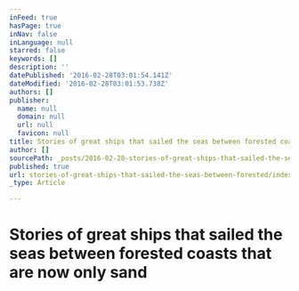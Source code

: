 ```yaml
---
inFeed: true
hasPage: true
inNav: false
inLanguage: null
starred: false
keywords: []
description: ''
datePublished: '2016-02-28T03:01:54.141Z'
dateModified: '2016-02-28T03:01:53.738Z'
authors: []
publisher:
  name: null
  domain: null
  url: null
  favicon: null
title: Stories of great ships that sailed the seas between forested coasts that are now only sand
author: []
sourcePath: _posts/2016-02-28-stories-of-great-ships-that-sailed-the-seas-between-forested.md
published: true
url: stories-of-great-ships-that-sailed-the-seas-between-forested/index.html
_type: Article

---
```

# Stories of great ships that sailed the seas between forested coasts that are now only sand